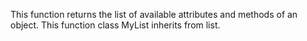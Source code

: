 This function returns the list of available attributes and methods of an object.
This function class MyList inherits from list.

